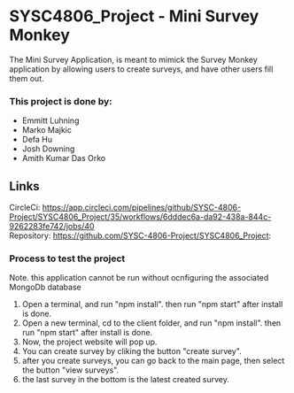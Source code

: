 # SYSC4806_Project - Mini Survey Monkey
The Mini Survey Application, is meant to mimick the Survey Monkey application by allowing users to create surveys, and have other users fill them out.

### This project is done by:

* Emmitt Luhning
* Marko Majkic
* Defa Hu
* Josh Downing
* Amith Kumar Das Orko

## Links

CircleCi: https://app.circleci.com/pipelines/github/SYSC-4806-Project/SYSC4806_Project/35/workflows/6dddec6a-da92-438a-844c-9262283fe742/jobs/40 \
Repository: https://github.com/SYSC-4806-Project/SYSC4806_Project:


### Process to test the project

Note. this application cannot be run without ocnfiguring the associated MongoDb database

1. Open a terminal, and run "npm install". then run "npm start" after install is done.
2. Open a new terminal, cd to the client folder, and run "npm install". then run "npm start" after install is done.
3. Now, the project website will pop up.
4. You can create survey by cliking the button "create survey".
5. after you create surveys, you can go back to the main page, then select the button "view surveys".
6. the last survey in the bottom is the latest created survey. 
